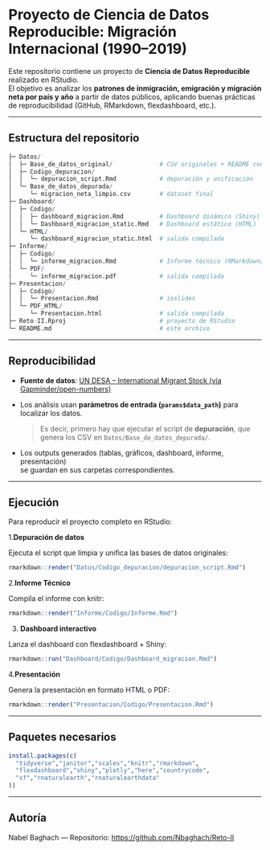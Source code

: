 # Proyecto de Ciencia de Datos Reproducible: Migración Internacional (1990–2019)

Este repositorio contiene un proyecto de **Ciencia de Datos Reproducible** realizado en RStudio.  
El objetivo es analizar los **patrones de inmigración, emigración y migración neta por país y año** a partir de datos públicos, aplicando buenas prácticas de reproducibilidad (GitHub, RMarkdown, flexdashboard, etc.).

---

## Estructura del repositorio

```r
├─ Datos/
│  ├─ Base_de_datos_original/             # CSV originales + README con la fuente oficial
│  ├─ Codigo_depuracion/
│  │  └─ depuracion_script.Rmd            # depuración y unificación
│  └─ Base_de_datos_depurada/
│     └─ migracion_neta_limpio.csv        # dataset final
├─ Dashboard/
│  ├─ Codigo/
│  │  ├─ dashboard_migracion.Rmd          # Dashboard dinámico (Shiny)
│  │  └─ Dashboard_migracion_static.Rmd   # Dashboard estático (HTML)
│  └─ HTML/
│     └─ dashboard_migracion_static.html  # salida compilada
├─ Informe/
│  ├─ Codigo/
│  │  └─ informe_migracion.Rmd            # Informe técnico (RMarkdown/knitr)
│  └─ PDF/
│     └─ informe_migracion.pdf            # salida compilada
├─ Presentacion/
│  ├─ Codigo/
│  │  └─ Presentacion.Rmd                 # ioslides
│  └─ PDF_HTML/
│     └─ Presentacion.html                # salida compilada
├─ Reto-II.Rproj                          # proyecto de RStudio
└─ README.md                              # este archivo
```
---
## Reproducibilidad

- **Fuente de datos**: [UN DESA – International Migrant Stock (vía Gapminder/open-numbers)](https://github.com/open-numbers/ddf--unpop--international_migrant_stock)

- Los análisis usan **parámetros de entrada (`params$data_path`)** para localizar los datos.  
  > Es decir, primero hay que ejecutar el script de **depuración**, que genera los CSV en `Datos/Base_de_datos_depurada/`.

- Los outputs generados (tablas, gráficos, dashboard, informe, presentación)  
  se guardan en sus carpetas correspondientes.
---

## Ejecución

Para reproducir el proyecto completo en RStudio:

1.**Depuración de datos**  

   Ejecuta el script que limpia y unifica las bases de datos originales: 
   
 ```r
rmarkdown::render("Datos/Codigo_depuracion/depuracion_script.Rmd")
```

2.**Informe Técnico**

Compila el informe con knitr:

 ```r
rmarkdown::render("Informe/Codigo/Informe.Rmd")
```

3. **Dashboard interactivo** 

Lanza el dashboard con flexdashboard + Shiny:

```r
rmarkdown::run("Dashboard/Codigo/Dashboard_migracion.Rmd")
```

4.**Presentación**

Genera la presentación en formato HTML o PDF:

```r
rmarkdown::render("Presentacion/Codigo/Presentacion.Rmd")
```
---

## Paquetes necesarios

```r
install.packages(c(
  "tidyverse","janitor","scales","knitr","rmarkdown",
  "flexdashboard","shiny","plotly","here","countrycode",
  "sf","rnaturalearth","rnaturalearthdata" 
))
```
---
## Autoría 

Nabel Baghach — Repositorio: https://github.com/Nbaghach/Reto-II
